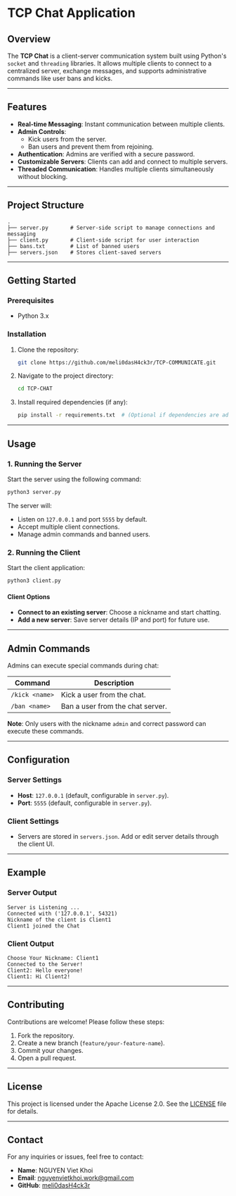 # **TCP Chat Application**

## **Overview**

The **TCP Chat** is a client-server communication system built using Python's `socket` and `threading` libraries. It allows multiple clients to connect to a centralized server, exchange messages, and supports administrative commands like user bans and kicks.

---

## **Features**

- **Real-time Messaging**: Instant communication between multiple clients.
- **Admin Controls**:
  - Kick users from the server.
  - Ban users and prevent them from rejoining.
- **Authentication**: Admins are verified with a secure password.
- **Customizable Servers**: Clients can add and connect to multiple servers.
- **Threaded Communication**: Handles multiple clients simultaneously without blocking.

---

## **Project Structure**

```plaintext
.
├── server.py       # Server-side script to manage connections and messaging
├── client.py       # Client-side script for user interaction
├── bans.txt        # List of banned users
├── servers.json    # Stores client-saved servers
```

---

## **Getting Started**

### **Prerequisites**

- Python 3.x

### **Installation**

1. Clone the repository:
   ```bash
   git clone https://github.com/meli0dasH4ck3r/TCP-COMMUNICATE.git
   ```
2. Navigate to the project directory:
   ```bash
   cd TCP-CHAT
   ```
3. Install required dependencies (if any):
   ```bash
   pip install -r requirements.txt  # (Optional if dependencies are added later)
   ```

---

## **Usage**

### **1. Running the Server**

Start the server using the following command:
```bash
python3 server.py
```

The server will:
- Listen on `127.0.0.1` and port `5555` by default.
- Accept multiple client connections.
- Manage admin commands and banned users.

### **2. Running the Client**

Start the client application:
```bash
python3 client.py
```

#### **Client Options**
- **Connect to an existing server**: Choose a nickname and start chatting.
- **Add a new server**: Save server details (IP and port) for future use.

---

## **Admin Commands**

Admins can execute special commands during chat:

| **Command**      | **Description**                   |
|------------------|-----------------------------------|
| `/kick <name>`   | Kick a user from the chat.        |
| `/ban <name>`    | Ban a user from the chat server.  |

**Note**: Only users with the nickname `admin` and correct password can execute these commands.

---

## **Configuration**

### **Server Settings**
- **Host**: `127.0.0.1` (default, configurable in `server.py`).
- **Port**: `5555` (default, configurable in `server.py`).

### **Client Settings**
- Servers are stored in `servers.json`. Add or edit server details through the client UI.

---

## **Example**

### **Server Output**
```plaintext
Server is Listening ...
Connected with ('127.0.0.1', 54321)
Nickname of the client is Client1
Client1 joined the Chat
```

### **Client Output**
```plaintext
Choose Your Nickname: Client1
Connected to the Server!
Client2: Hello everyone!
Client1: Hi Client2!
```

---

## **Contributing**

Contributions are welcome! Please follow these steps:
1. Fork the repository.
2. Create a new branch (`feature/your-feature-name`).
3. Commit your changes.
4. Open a pull request.

---

## **License**

This project is licensed under the Apache License 2.0. See the [LICENSE](LICENSE) file for details.

---

## **Contact**

For any inquiries or issues, feel free to contact:
- **Name**: NGUYEN Viet Khoi
- **Email**: nguyenvietkhoi.work@gmail.com
- **GitHub**: [meli0dasH4ck3r](https://github.com/meli0dasH4ck3r)
